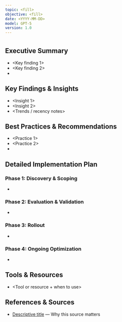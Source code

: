 ```yaml
---
topic: <fill>
objective: <fill>
date: <YYYY-MM-DD>
model: GPT-5
version: 1.0
---
```


# <Topic>

## Executive Summary

- <Key finding 1>
- <Key finding 2>
- <Key next step>

## Key Findings & Insights

- <Insight 1>
- <Insight 2>
- <Trends / recency notes>

## Best Practices & Recommendations

- <Practice 1>
- <Practice 2>
- <Task-specific guidance>

## Detailed Implementation Plan

### Phase 1: Discovery & Scoping

- <actions>

### Phase 2: Evaluation & Validation

- <actions>

### Phase 3: Rollout

- <actions>

### Phase 4: Ongoing Optimization

- <actions>

## Tools & Resources

- <Tool or resource + when to use>

## References & Sources

- [Descriptive title](https://example.com) — Why this source matters
